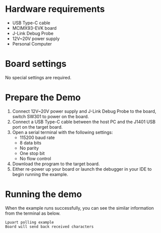 Hardware requirements
=====================
- USB Type-C cable
- MCIMX93-EVK board
- J-Link Debug Probe
- 12V~20V power supply
- Personal Computer

Board settings
============
No special settings are required.


Prepare the Demo
===============
1.  Connect 12V~20V power supply and J-Link Debug Probe to the board, switch SW301 to power on the board.
2.  Connect a USB Type-C cable between the host PC and the J1401 USB port on the target board.
3.  Open a serial terminal with the following settings:
    - 115200 baud rate
    - 8 data bits
    - No parity
    - One stop bit
    - No flow control
4.  Download the program to the target board.
5.  Either re-power up your board or launch the debugger in your IDE to begin running the example.

Running the demo
================
When the example runs successfully, you can see the similar information from the terminal as below.

~~~~~~~~~~~~~~~~~~~~~
Lpuart polling example
Board will send back received characters
~~~~~~~~~~~~~~~~~~~~~
